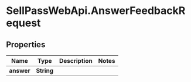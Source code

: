 # SellPassWebApi.AnswerFeedbackRequest

## Properties

Name | Type | Description | Notes
------------ | ------------- | ------------- | -------------
**answer** | **String** |  | 


